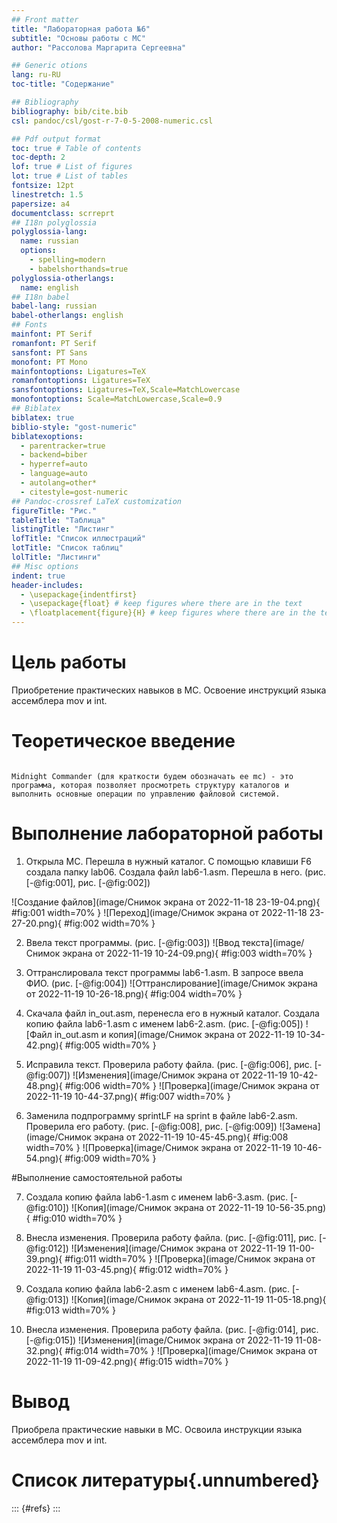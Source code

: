 ```yaml
---
## Front matter
title: "Лабораторная работа №6"
subtitle: "Основы работы с MC"
author: "Рассолова Маргарита Сергеевна"

## Generic otions
lang: ru-RU
toc-title: "Содержание"

## Bibliography
bibliography: bib/cite.bib
csl: pandoc/csl/gost-r-7-0-5-2008-numeric.csl

## Pdf output format
toc: true # Table of contents
toc-depth: 2
lof: true # List of figures
lot: true # List of tables
fontsize: 12pt
linestretch: 1.5
papersize: a4
documentclass: scrreprt
## I18n polyglossia
polyglossia-lang:
  name: russian
  options:
	- spelling=modern
	- babelshorthands=true
polyglossia-otherlangs:
  name: english
## I18n babel
babel-lang: russian
babel-otherlangs: english
## Fonts
mainfont: PT Serif
romanfont: PT Serif
sansfont: PT Sans
monofont: PT Mono
mainfontoptions: Ligatures=TeX
romanfontoptions: Ligatures=TeX
sansfontoptions: Ligatures=TeX,Scale=MatchLowercase
monofontoptions: Scale=MatchLowercase,Scale=0.9
## Biblatex
biblatex: true
biblio-style: "gost-numeric"
biblatexoptions:
  - parentracker=true
  - backend=biber
  - hyperref=auto
  - language=auto
  - autolang=other*
  - citestyle=gost-numeric
## Pandoc-crossref LaTeX customization
figureTitle: "Рис."
tableTitle: "Таблица"
listingTitle: "Листинг"
lofTitle: "Список иллюстраций"
lotTitle: "Список таблиц"
lolTitle: "Листинги"
## Misc options
indent: true
header-includes:
  - \usepackage{indentfirst}
  - \usepackage{float} # keep figures where there are in the text
  - \floatplacement{figure}{H} # keep figures where there are in the text
---
```


# Цель работы

Приобретение практических навыков в MC. Освоение инструкций языка ассемблера mov и int.

# Теоретическое введение
                                                                              Midnight Commander (для краткости будем обозначать ее mc) - это программа, которая позволяет просмотреть структуру каталогов и выполнить основные операции по управлению файловой системой.

# Выполнение лабораторной работы

1. Открыла MC. Перешла в нужный каталог. С помощью клавиши F6 создала папку lab06. Создала файл lab6-1.asm. Перешла в него. (рис. [-@fig:001], рис. [-@fig:002])

![Создание файлов](image/Снимок экрана от 2022-11-18 23-19-04.png){ #fig:001 width=70% }
![Переход](image/Снимок экрана от 2022-11-18 23-27-20.png){ #fig:002 width=70% }

2. Ввела текст программы. (рис. [-@fig:003])
![Ввод текста](image/Снимок экрана от 2022-11-19 10-24-09.png){ #fig:003 width=70% }

3. Оттранслировала текст программы lab6-1.asm. В запросе ввела ФИО. (рис. [-@fig:004])
![Оттранслирование](image/Снимок экрана от 2022-11-19 10-26-18.png){ #fig:004 width=70% }

4. Скачала файл in_out.asm, перенесла его в нужный каталог. Создала копию файла lab6-1.asm с именем lab6-2.asm. (рис. [-@fig:005])
![Файл in_out.asm и копия](image/Снимок экрана от 2022-11-19 10-34-42.png){ #fig:005 width=70% }

5. Исправила текст. Проверила работу файла. (рис. [-@fig:006], рис. [-@fig:007])
![Изменения](image/Снимок экрана от 2022-11-19 10-42-48.png){ #fig:006 width=70% }
![Проверка](image/Снимок экрана от 2022-11-19 10-44-37.png){ #fig:007 width=70% }

6. Заменила подпрограмму sprintLF на sprint в файле lab6-2.asm. Проверила его работу. (рис. [-@fig:008], рис. [-@fig:009])
![Замена](image/Снимок экрана от 2022-11-19 10-45-45.png){ #fig:008 width=70% }
![Проверка](image/Снимок экрана от 2022-11-19 10-46-54.png){ #fig:009 width=70% }

#Выполнение самостоятельной работы

7. Создала копию файла lab6-1.asm с именем lab6-3.asm. (рис. [-@fig:010])
![Копия](image/Снимок экрана от 2022-11-19 10-56-35.png){ #fig:010 width=70% }

8. Внесла изменения. Проверила работу файла. (рис. [-@fig:011], рис. [-@fig:012])
![Изменения](image/Снимок экрана от 2022-11-19 11-00-39.png){ #fig:011 width=70% }
![Проверка](image/Снимок экрана от 2022-11-19 11-03-45.png){ #fig:012 width=70% }

9. Создала копию файла lab6-2.asm с именем lab6-4.asm. (рис. [-@fig:013])
![Копия](image/Снимок экрана от 2022-11-19 11-05-18.png){ #fig:013 width=70% }

10. Внесла изменения. Проверила работу файла. (рис. [-@fig:014], рис. [-@fig:015])
![Изменения](image/Снимок экрана от 2022-11-19 11-08-32.png){ #fig:014 width=70% }
![Проверка](image/Снимок экрана от 2022-11-19 11-09-42.png){ #fig:015 width=70% }


# Вывод

Приобрела практические навыки в MC. Освоила инструкции языка ассемблера mov и int.

# Список литературы{.unnumbered}

::: {#refs}
:::
